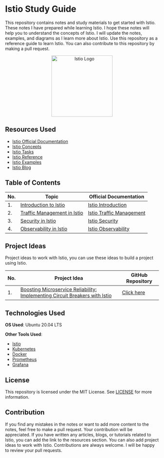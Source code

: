 # Istio Study Guide

This repository contains notes and study materials to get started with Istio. These notes I have prepared while learning Istio. I hope these notes will help you to understand the concepts of Istio. I will update the notes, examples, and diagrams as I learn more about Istio. Use this repository as a reference guide to learn Istio. You can also contribute to this repository by making a pull request.

<p align="center">
    <img src="https://istio.io/v1.12/img/istio-whitelogo-bluebackground-framed.svg" alt="Istio Logo" width="200"/>
</p>

## Resources Used

- [Istio Official Documentation](https://istio.io/latest/docs/)
- [Istio Concepts](https://istio.io/latest/docs/concepts/)
- [Istio Tasks](https://istio.io/latest/docs/tasks/)
- [Istio Reference](https://istio.io/latest/docs/reference/)
- [Istio Examples](https://istio.io/latest/docs/examples/)
- [Istio Blog](https://istio.io/latest/blog/)

## Table of Contents

| No. | Topic                                                                                   | Official Documentation                                                                 |
|-----|-----------------------------------------------------------------------------------------|----------------------------------------------------------------------------------------|
| 1. | [Introduction to Istio](notes/istio-intro/)                           | [Istio Introduction](https://istio.io/latest/docs/concepts/what-is-istio/)               |
| 2. | [Traffic Management in Istio](notes/traffic-management/)              | [Istio Traffic Management](https://istio.io/latest/docs/concepts/traffic-management/)   |
| 3. | [Security in Istio](notes/security-in-istio/)                         | [Istio Security](https://istio.io/latest/docs/concepts/security/)                       |
| 4. | [Observability in Istio](notes/observability-in-istio/)                | [Istio Observability](https://istio.io/latest/docs/concepts/observability/)             |

## Project Ideas

Project ideas to work with Istio, you can use these ideas to build a project using Istio.

| No. | Project Idea                                                                                   | GitHub Repository                                                                 |
|-----|-----------------------------------------------------------------------------------------------|------------------------------------------------------------------------------------|
| 1.  | [Boosting Microservice Reliability: Implementing Circuit Breakers with Istio](https://medium.com/towards-aws/boosting-microservice-reliability-implementin-circuit-breakers-with-istio-026ebe39b273)            | [Click here](https://github.com/mathesh-me/istio-circuit-breaker-implementation)                                                               |

## Technologies Used

**OS Used**: Ubuntu 20.04 LTS

**Other Tools Used**:

- [Istio](https://istio.io/latest/)
- [Kubernetes](https://kubernetes.io/)
- [Docker](https://www.docker.com/)
- [Prometheus](https://prometheus.io/)
- [Grafana](https://grafana.com/)


## License

This repository is licensed under the MIT License. See [LICENSE](LICENSE) for more information.

## Contribution

If you find any mistakes in the notes or want to add more content to the notes, feel free to make a pull request. Your contribution will be appreciated. If you have written any articles, blogs, or tutorials related to Istio, you can add the link to the resources section. You can also add project ideas to work with Istio. Contributions are always welcome. I will be happy to review your pull requests.
